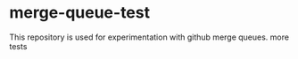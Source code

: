 # merge-queue-test

This repository is used for experimentation with github merge queues. more tests
